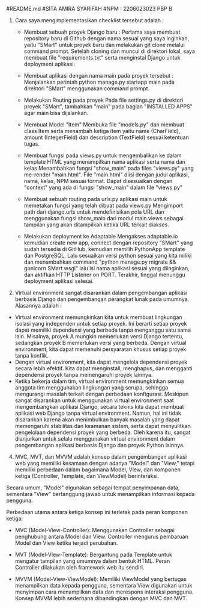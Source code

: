 #README.md
#SITA AMIRA SYARIFAH
#NPM : 2206023023
PBP B

1. Cara saya mengimplementasikan checklist tersebut adalah :
   - Membuat sebuah proyek Django baru :
     Pertama saya membuat repository baru di Github dengan nama sesuai yang saya inginkan, yaitu "SMart" untuk proyek baru dan melakukan git clone melalui command prompt. Setelah cloning dan muncul di direktori lokal, saya membuat file "requirements.txt" serta menginstal Django untuk deployment aplikasi.
     
   - Membuat aplikasi dengan nama main pada proyek tersebut :
     Menjalankan perintah python manage.py startapp main pada direktori "SMart" menggunakan command prompt.
     
   - Melakukan Routing pada proyek
     Pada file settings.py di direktori proyek "SMart", tambahkan "main" pada bagian "INSTALLED APPS" agar main bisa dijalankan.

   - Membuat Model "Item"
     Membuka file "models.py" dan membuat class Item serta menambah ketiga item yaitu name (CharField), amount (IntegerField) dan description (TextField) sesuai ketentuan tugas.

   - Membuat fungsi pada views.py untuk mengembalikan ke dalam template HTML yang menampilkan nama aplikasi serta nama dan kelas
     Menambahkan fungsi "show_main" pada files "views.py" yang me-render "main.html". File "main.html" diisi dengan judul aplikasi, nama, kelas, NPM sesuai format. Dapat disesuaikan dengan "context" yang ada di fungsi "show_main" dalam file "views.py"
   
   - Membuat sebuah routing pada urls.py aplikasi main untuk memetakan fungsi yang telah dibuat pada views.py
     Mengimport path dari django.urls untuk mendefinisikan pola URL dan menggunakan fungsi show_main dari modul main.views sebagai tampilan yang akan ditampilkan ketika URL terkait diakses.

   - Melakukan deployment ke Adaptable
     Mengakses adaptable.io kemudian create new app, connect dengan repository "SMart" yang sudah tersedia di GitHub, kemudian memilih PythonApp template dan PostgreSQL. Lalu sesuaikan versi python sesuai yang kita miliki dan menambahkan command "python manage.py migrate && gunicorn SMart.wsgi" lalu isi nama aplikasi sesuai yang diinginkan, dan aktifkan HTTP Listener on PORT. Terakhir, tinggal menunggu deployment aplikasi selesai.

3. Virtual environment sangat disarankan dalam pengembangan aplikasi berbasis Django dan pengembangan perangkat lunak pada umumnya. Alasannya adalah :
- Virtual environment memungkinkan kita untuk membuat lingkungan isolasi yang independen untuk setiap proyek. Ini berarti setiap proyek dapat memiliki dependensi yang berbeda tanpa menganggu satu sama lain. Misalnya, proyek A mungkin memerlukan versi Django tertentu, sedangkan proyek B memerlukan versi yang berbeda. Dengan virtual environment, kita dapat memenuhi persyaratan khusus setiap proyek tanpa konflik. 
- Dengan virtual environment, kita dapat mengelola dependensi proyek secara lebih efektif. Kita dapat menginstall, menghapus, dan mengganti dependensi proyek tanpa memengaruhi proyek lainnya.
- Ketika bekerja dalam tim, virtual environment memungkinkan semua anggota tim menggunakan lingkungan yang serupa, sehingga mengurangi masalah terkait dengan perbedaan konfigurasi.
Meskipun sangat disarankan untuk menggunakan virtual environment saat mengembangkan aplikasi Django, secara teknis kita dapat membuat aplikasi web Django tanpa virtual environment. Namun, hal ini tidak disarankan karena akan menimbulkan banyak masalah yang dapat memengaruhi stabilitas dan keamanan sistem, serta dapat menyulitkan pengelolaan dependensi proyek yang berbeda. Oleh karena itu, sangat dianjurkan untuk selalu menggunakan virtual environment dalam pengembangan aplikasi berbasis Django dan proyek Python lainnya. 

4. MVC, MVT, dan MVVM adalah konsep dalam pengembangan aplikasi web yang memiliki kesamaan dengan adanya "Model" dan "View," tetapi memiliki perbedaan dalam bagaimana Model, View, dan komponen ketiga (Controller, Template, dan ViewModel) berinteraksi.

Secara umum, "Model" digunakan sebagai tempat penyimpanan data, sementara "View" bertanggung jawab untuk menampilkan informasi kepada pengguna.

Perbedaan utama antara ketiga konsep ini terletak pada peran komponen ketiga:

- MVC (Model-View-Controller): Menggunakan Controller sebagai penghubung antara Model dan View. Controller mengurus pembaruan Model dan View ketika terjadi perubahan.

- MVT (Model-View-Template): Bergantung pada Template untuk mengatur tampilan yang umumnya dalam bentuk HTML. Peran Controller dilakukan oleh framework web itu sendiri.

- MVVM (Model-View-ViewModel): Memiliki ViewModel yang bertugas menampilkan data kepada pengguna, sementara View digunakan untuk menyimpan cara menampilkan data dan merespons interaksi pengguna. Konsep MVVM lebih sederhana dibandingkan dengan MVC dan MVT.

